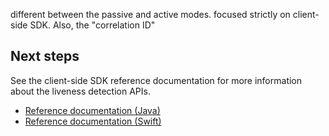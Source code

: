 

different between the passive and active modes. focused strictly on client-side SDK. Also, the "correlation ID"


## Next steps

See the client-side SDK reference documentation for more information about the liveness detection APIs.

* [Reference documentation (Java)](tbd)
* [Reference documentation (Swift)](tbd)